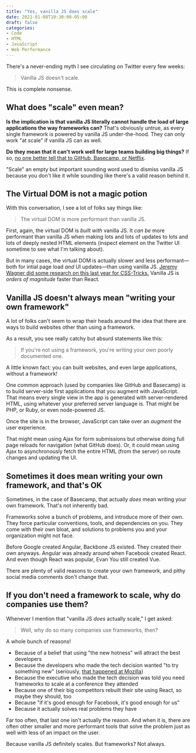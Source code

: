 ```yaml
---
title: "Yes, vanilla JS does scale"
date: 2021-01-08T10:30:00-05:00
draft: false
categories:
- Code
- HTML
- JavaScript
- Web Performance
---
```


There's a never-ending myth I see circulating on Twitter every few weeks:

> Vanilla JS doesn't scale.

This is complete nonsense.

## What does "scale" even mean?

**Is the implication is that vanilla JS literally cannot handle the load of large applications the way frameworks can?** That's obviously untrue, as every single framework is powered by vanilla JS under-the-hood. They can only work "at scale" if vanilla JS can as well.

**Do they mean that it can't work well for large teams building big things?** If so, [no one better tell that to GitHub, Basecamp, or Netflix](https://vanillajslist.com/).

"Scale" an empty but important sounding word used to dismiss vanilla JS because you don't like it while sounding like there's a valid reason behind it.

## The Virtual DOM is not a magic potion

With this conversation, I see a lot of folks say things like:

> The virtual DOM is more performant than vanilla JS.

First, again, the virtual DOM is _built with_ vanilla JS. It _can be_ more performant than vanilla JS when making lots and lots of updates to lots and lots of deeply nested HTML elements (inspect element on the Twitter UI sometime to see what I'm talking about).

But in many cases, the virtual DOM is actually slower and less performant&mdash;both for intial page load _and_ UI updates&mdash;than using vanilla JS. [Jeremy Wagner did some research on this last year for CSS-Tricks.](https://css-tricks.com/radeventlistener-a-tale-of-client-side-framework-performance/) Vanilla JS is _orders of magnitude_ faster than React.

## Vanilla JS doesn't always mean "writing your own framework"

A lot of folks can't seem to wrap their heads around the idea that there are ways to build websites other than using a framework.

As a result, you see really catchy but absurd statements like this:

> If you're not using a framework, you're writing your own poorly documented one.

A little known fact: you can built websites, and even large applications, without a framework!

One common approach (used by companies like GitHub and Basecamp) is to build server-side first applications that you augment with JavaScript. That means every single view in the app is generated with server-rendered HTML, using whatever your preferred server language is. That might be PHP, or Ruby, or even node-powered JS.

Once the site is in the browser, JavaScript can take over an _augment_ the user experience.

That might mean using Ajax for form submissions but otherwise doing full page reloads for navigation (what GitHub does). Or, it could mean using Ajax to asynchronously fetch the entire HTML (from the server) on route changes and updating the UI.

## Sometimes it does mean writing your own framework, and that's OK

Sometimes, in the case of Basecamp, that actually _does_ mean writing your own framework. That's not inherently bad.

Frameworks solve a bunch of problems, and introduce more of their own. They force particular conventions, tools, and dependencies on you. They come with their own bloat, and solutions to problems you and your organization might not face.

Before Google created Angular, Backbone JS existed. They created their own anyways. Angular was already around when Facebook created React. And even though React was popular, Evan You still created Vue.

There are plenty of valid reasons to create your own framework, and pithy social media comments don't change that.

## If you don't need a framework to scale, why do companies use them?

Whenever I mention that "vanilla JS _does_ actually scale," I get asked:

> Well, why do so many companies use frameworks, then?

A whole bunch of reasons!

- Because of a belief that using "the new hotness" will attract the best developers
- Because the developers who made the tech decision wanted "to try something new" (seriously, [that happened at Mozilla](https://github.com/mdn/sprints/issues/967))
- Because the executive who made the tech decision was told you need frameworks to scale at a conference they attended
- Because one of their big competitors rebuilt their site using React, so maybe they should, too
- Because "if it's good enough for Facebook, it's good enough for us"
- Because it actually solves real problems they have

Far too often, that last one isn't actually the reason. And when it is, there are often other smaller and more performant tools that solve the problem just as well with less of an impact on the user.

Because vanilla JS definitely scales. But frameworks? Not always.